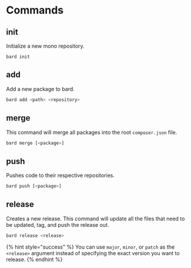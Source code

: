 # Commands

## init

Initialize a new mono repository.

```shell
bard init
```

## add

Add a new package to bard.

```sh
bard add <path> <repository>
```

## merge

This command will merge all packages into the root `composer.json` file.

```sh
bard merge [<package>]
```

## push

Pushes code to their respective repositories.

```sh
bard push [<package>]
```

## release

Creates a new release. This command will update all the files that need to be updated, tag, and push the release out.

```sh
bard release <release>
```

{% hint style="success" %}
You can use `major`, `minor`, or `patch` as the `<release>` argument instead of specifying the exact version you want to release.
{% endhint %}
